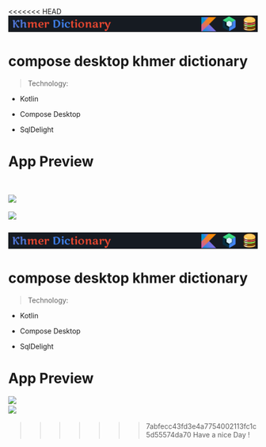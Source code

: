 <<<<<<< HEAD
![](/preview/header.png)
# compose desktop khmer dictionary
>Technology:<br>
- Kotlin<br>
* Compose Desktop<br>
+ SqlDelight<br>
# App Preview
![](/preview/video_preview.gif)<br>
![](https://myoctocat.com/assets/images/base-octocat.svg)
=======

![](/preview/header.png)
# compose desktop khmer dictionary
>Technology:<br>
  - Kotlin<br>
  * Compose Desktop<br>
  + SqlDelight<br>
# App Preview
![](/preview/video_preview.gif)<br>
![](https://myoctocat.com/assets/images/base-octocat.svg) 
>>>>>>> 7abfecc43fd3e4a7754002113fc1c5d55574da70
>Have a nice Day !
